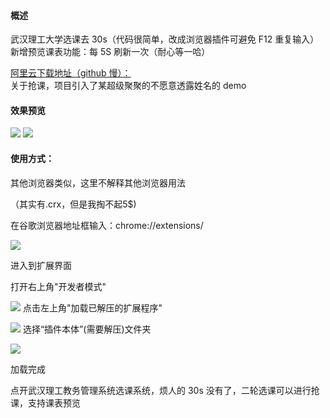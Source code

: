 #### 概述

武汉理工大学选课去 30s（代码很简单，改成浏览器插件可避免 F12 重复输入）
新增预览课表功能：每 5S 刷新一次（耐心等一哈）

[阿里云下载地址（github 慢）：](http://xgpax.top/files/%E6%8F%92%E4%BB%B6%E6%9C%AC%E4%BD%93.zip)  
关于抢课，项目引入了某超级聚聚的不愿意透露姓名的 demo

#### 效果预览

[![](https://xgpax.top/wp-content/uploads/2020/07/wp_editor_md_2ae17b857e978beb0621d92802f51459.jpg)](https://xgpax.top/wp-content/uploads/2020/07/wp_editor_md_2ae17b857e978beb0621d92802f51459.jpg)
[![](https://xgpax.top/wp-content/uploads/2020/07/wp_editor_md_c88c85f55e3fca5f9acd9158913dc80c.jpg)](https://xgpax.top/wp-content/uploads/2020/07/wp_editor_md_c88c85f55e3fca5f9acd9158913dc80c.jpg)

#### 使用方式：

其他浏览器类似，这里不解释其他浏览器用法

（其实有.crx，但是我掏不起5$)

在谷歌浏览器地址框输入：chrome://extensions/

[![](https://xgpax.top/wp-content/uploads/2020/07/wp_editor_md_e81a01b29463240fa48f5a2c6e07dfa4.jpg)](https://xgpax.top/wp-content/uploads/2020/07/wp_editor_md_e81a01b29463240fa48f5a2c6e07dfa4.jpg)

进入到扩展界面  

打开右上角"开发者模式" 

[![](https://xgpax.top/wp-content/uploads/2020/07/wp_editor_md_018cf359c20ca189332b1e5d7324c7f9.jpg)](https://xgpax.top/wp-content/uploads/2020/07/wp_editor_md_018cf359c20ca189332b1e5d7324c7f9.jpg) 
点击左上角"加载已解压的扩展程序" 

[![](https://xgpax.top/wp-content/uploads/2020/07/wp_editor_md_b7bad3bc852784d698142df507ef7559.jpg)](https://xgpax.top/wp-content/uploads/2020/07/wp_editor_md_b7bad3bc852784d698142df507ef7559.jpg)
选择“插件本体”(需要解压)文件夹  

[![](https://xgpax.top/wp-content/uploads/2020/07/wp_editor_md_a433b5d0277d92938214397097c61f88.jpg)](https://xgpax.top/wp-content/uploads/2020/07/wp_editor_md_a433b5d0277d92938214397097c61f88.jpg)

加载完成  

点开武汉理工教务管理系统选课系统，烦人的 30s 没有了，二轮选课可以进行抢课，支持课表预览
